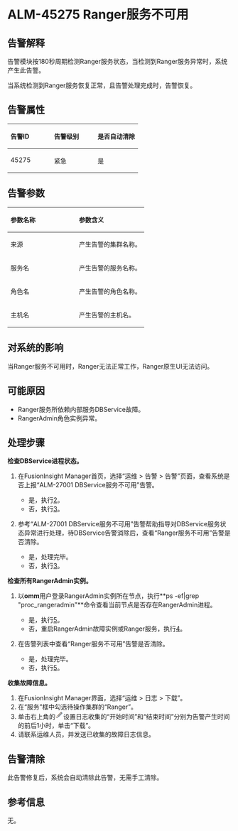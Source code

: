 # ALM-45275 Ranger服务不可用<a name="ALM-45275"></a>

## 告警解释<a name="section62655484"></a>

告警模块按180秒周期检测Ranger服务状态，当检测到Ranger服务异常时，系统产生此告警。

当系统检测到Ranger服务恢复正常，且告警处理完成时，告警恢复。

## 告警属性<a name="section27028451"></a>

<a name="table8158160"></a>
<table><thead align="left"><tr id="row12642219"><th class="cellrowborder" valign="top" width="33.33333333333333%" id="mcps1.1.4.1.1"><p id="p17386810"><a name="p17386810"></a><a name="p17386810"></a>告警ID</p>
</th>
<th class="cellrowborder" valign="top" width="33.33333333333333%" id="mcps1.1.4.1.2"><p id="p66154394"><a name="p66154394"></a><a name="p66154394"></a>告警级别</p>
</th>
<th class="cellrowborder" valign="top" width="33.33333333333333%" id="mcps1.1.4.1.3"><p id="p56905715"><a name="p56905715"></a><a name="p56905715"></a>是否自动清除</p>
</th>
</tr>
</thead>
<tbody><tr id="row45960172"><td class="cellrowborder" valign="top" width="33.33333333333333%" headers="mcps1.1.4.1.1 "><p id="p31786413"><a name="p31786413"></a><a name="p31786413"></a>45275</p>
</td>
<td class="cellrowborder" valign="top" width="33.33333333333333%" headers="mcps1.1.4.1.2 "><p id="p24562655"><a name="p24562655"></a><a name="p24562655"></a>紧急</p>
</td>
<td class="cellrowborder" valign="top" width="33.33333333333333%" headers="mcps1.1.4.1.3 "><p id="p43418025"><a name="p43418025"></a><a name="p43418025"></a>是</p>
</td>
</tr>
</tbody>
</table>

## 告警参数<a name="section41929471"></a>

<a name="table27199156"></a>
<table><thead align="left"><tr id="row33667339"><th class="cellrowborder" valign="top" width="50%" id="mcps1.1.3.1.1"><p id="p42699947"><a name="p42699947"></a><a name="p42699947"></a>参数名称</p>
</th>
<th class="cellrowborder" valign="top" width="50%" id="mcps1.1.3.1.2"><p id="p36143663"><a name="p36143663"></a><a name="p36143663"></a>参数含义</p>
</th>
</tr>
</thead>
<tbody><tr id="row1613632821611"><td class="cellrowborder" valign="top" width="50%" headers="mcps1.1.3.1.1 "><p id="p13858113752316"><a name="p13858113752316"></a><a name="p13858113752316"></a>来源</p>
</td>
<td class="cellrowborder" valign="top" width="50%" headers="mcps1.1.3.1.2 "><p id="p187931338134115"><a name="p187931338134115"></a><a name="p187931338134115"></a>产生告警的集群名称。</p>
</td>
</tr>
<tr id="row41955584"><td class="cellrowborder" valign="top" width="50%" headers="mcps1.1.3.1.1 "><p id="p39123317"><a name="p39123317"></a><a name="p39123317"></a>服务名</p>
</td>
<td class="cellrowborder" valign="top" width="50%" headers="mcps1.1.3.1.2 "><p id="p57135782"><a name="p57135782"></a><a name="p57135782"></a>产生告警的服务名称。</p>
</td>
</tr>
<tr id="row44459997"><td class="cellrowborder" valign="top" width="50%" headers="mcps1.1.3.1.1 "><p id="p37226997"><a name="p37226997"></a><a name="p37226997"></a>角色名</p>
</td>
<td class="cellrowborder" valign="top" width="50%" headers="mcps1.1.3.1.2 "><p id="p46923229"><a name="p46923229"></a><a name="p46923229"></a>产生告警的角色名称。</p>
</td>
</tr>
<tr id="row19655878"><td class="cellrowborder" valign="top" width="50%" headers="mcps1.1.3.1.1 "><p id="p66118565"><a name="p66118565"></a><a name="p66118565"></a>主机名</p>
</td>
<td class="cellrowborder" valign="top" width="50%" headers="mcps1.1.3.1.2 "><p id="p46093362"><a name="p46093362"></a><a name="p46093362"></a>产生告警的主机名。</p>
</td>
</tr>
</tbody>
</table>

## 对系统的影响<a name="section41820921"></a>

当Ranger服务不可用时，Ranger无法正常工作，Ranger原生UI无法访问。

## 可能原因<a name="section40843970"></a>

-   Ranger服务所依赖内部服务DBService故障。
-   RangerAdmin角色实例异常。

## 处理步骤<a name="section734118525279"></a>

**检查DBService进程状态。**

1.  在FusionInsight Manager首页，选择“运维 \> 告警 \> 告警”页面，查看系统是否上报“ALM-27001 DBService服务不可用”告警。
    -   是，执行[2](#li24833719161349)。
    -   否，执行[3](#li43869374161349)。

2.  <a name="li24833719161349"></a>参考“ALM-27001 DBService服务不可用”告警帮助指导对DBService服务状态异常进行处理，待DBService告警消除后，查看“Ranger服务不可用”告警是否清除。
    -   是，处理完毕。
    -   否，执行[3](#li43869374161349)。


**检查所有RangerAdmin实例。**

1.  <a name="li43869374161349"></a>以**omm**用户登录RangerAdmin实例所在节点，执行**ps -ef|grep "proc\_rangeradmin"**命令查看当前节点是否存在RangerAdmin进程。
    -   是，执行[5](#li16749195915615)。
    -   否，重启RangerAdmin故障实例或Ranger服务，执行[4](#li60791811161349)。

2.  <a name="li60791811161349"></a>在告警列表中查看“Ranger服务不可用”告警是否清除。
    -   是，处理完毕。
    -   否，执行[5](#li16749195915615)。


**收集故障信息。**

1.  <a name="li16749195915615"></a>在FusionInsight Manager界面，选择“运维 \> 日志 \> 下载”。
2.  在“服务”框中勾选待操作集群的“Ranger”。
3.  单击右上角的![](figures/zh-cn_image_0293180907.png)设置日志收集的“开始时间”和“结束时间”分别为告警产生时间的前后1小时，单击“下载”。
4.  请联系运维人员，并发送已收集的故障日志信息。

## 告警清除<a name="section169311343318"></a>

此告警修复后，系统会自动清除此告警，无需手工清除。

## 参考信息<a name="section20027245"></a>

无。

